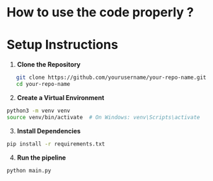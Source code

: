 # How to use the code properly ?

# Setup Instructions

1. **Clone the Repository**

```bash
   git clone https://github.com/yourusername/your-repo-name.git
   cd your-repo-name
```

2. **Create a Virtual Environment**

```bash
python3 -m venv venv
source venv/bin/activate  # On Windows: venv\Scripts\activate
```

3. **Install Dependencies**

```bash
pip install -r requirements.txt
```
4. **Run the pipeline**
```bash 
python main.py
```

